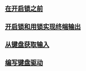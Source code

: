 ## [在开启锁之前](./before-lock)

## [开启锁和用锁实现终端输出](./lock-console)

## [从键盘获取输入](./get-input-from-keyboard)

## [编写键盘驱动](./keybord-driver)
